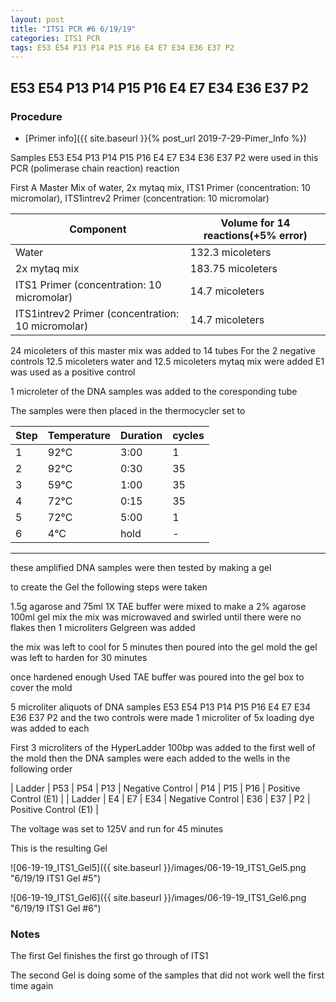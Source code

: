```yaml
---
layout: post
title: "ITS1 PCR #6 6/19/19"
categories: ITS1 PCR
tags: E53 E54 P13 P14 P15 P16 E4 E7 E34 E36 E37 P2 
---
```


##  E53 E54 P13 P14 P15 P16 E4 E7 E34 E36 E37 P2 

### Procedure

- [Primer info]({{ site.baseurl }}{% post_url 2019-7-29-Pimer_Info %})

Samples E53 E54 P13 P14 P15 P16 E4 E7 E34 E36 E37 P2 were used in this PCR (polimerase chain reaction) reaction 

First A Master Mix of water, 2x mytaq mix, ITS1 Primer (concentration: 10 micromolar), ITS1intrev2 Primer (concentration: 10 micromolar)


|Component| Volume for 14 reactions(+5% error)|
|---------|---------------------------|
|Water| 132.3 micoleters |
|2x mytaq mix| 183.75 micoleters |
|ITS1 Primer (concentration: 10 micromolar)| 14.7 micoleters |
|ITS1intrev2 Primer (concentration: 10 micromolar)| 14.7 micoleters |

24 micoleters of this master mix was added to 14 tubes 
For the 2 negative controls 12.5 micoleters water and 12.5 micoleters mytaq mix were added
E1 was used as a positive control

1 microleter of the DNA samples was added to the coresponding tube

The samples were then placed in the thermocycler set to 

|Step|Temperature|Duration|cycles|
|----|-------|--------|-------|
|1|92°C|3:00|1|
|2|92°C|0:30|35|
|3|59°C|1:00|35|
|4|72°C|0:15|35|
|5|72°C|5:00|1|
|6|4°C|hold|-|

___________

these amplified DNA samples were then tested by making a gel

to create the Gel the following steps were taken 

1.5g agarose and 75ml 1X TAE buffer were mixed to make a 2% agarose 100ml gel mix 
the mix was microwaved and swirled until there were no flakes 
then 1 microliters Gelgreen was added

the mix was left to cool for 5 minutes then poured into the gel mold
the gel was left to harden for 30 minutes 

once hardened enough Used TAE buffer was poured into the gel box to cover the mold

5 microliter aliquots of DNA samples  E53 E54 P13 P14 P15 P16 E4 E7 E34 E36 E37 P2 and the two controls were made 
1 microliter of 5x loading dye was added to each

First 3 microliters of the HyperLadder 100bp was added to the first well of the mold 
then the DNA samples were each added to the wells in the following order 

| Ladder | P53 | P54 | P13 | Negative Control | P14 | P15 | P16 | Positive Control (E1) |
| Ladder | E4 | E7 | E34 | Negative Control | E36 | E37 | P2 | Positive Control (E1) |

The voltage was set to 125V and run for 45 minutes


This is the resulting Gel

![06-19-19_ITS1_Gel5]({{ site.baseurl }}/images/06-19-19_ITS1_Gel5.png "6/19/19 ITS1 Gel #5")

![06-19-19_ITS1_Gel6]({{ site.baseurl }}/images/06-19-19_ITS1_Gel6.png "6/19/19 ITS1 Gel #6")


### Notes

The first Gel finishes the first go through of ITS1

The second Gel is doing some of the samples that did not work well the first time again